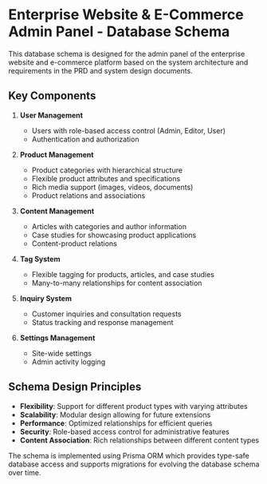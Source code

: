
# Enterprise Website & E-Commerce Admin Panel - Database Schema

This database schema is designed for the admin panel of the enterprise website and e-commerce platform
based on the system architecture and requirements in the PRD and system design documents.

## Key Components

1. **User Management**
   - Users with role-based access control (Admin, Editor, User)
   - Authentication and authorization

2. **Product Management**
   - Product categories with hierarchical structure
   - Flexible product attributes and specifications
   - Rich media support (images, videos, documents)
   - Product relations and associations

3. **Content Management**
   - Articles with categories and author information
   - Case studies for showcasing product applications
   - Content-product relations

4. **Tag System**
   - Flexible tagging for products, articles, and case studies
   - Many-to-many relationships for content association

5. **Inquiry System**
   - Customer inquiries and consultation requests
   - Status tracking and response management

6. **Settings Management**
   - Site-wide settings
   - Admin activity logging

## Schema Design Principles

- **Flexibility**: Support for different product types with varying attributes
- **Scalability**: Modular design allowing for future extensions
- **Performance**: Optimized relationships for efficient queries
- **Security**: Role-based access control for administrative features
- **Content Association**: Rich relationships between different content types

The schema is implemented using Prisma ORM which provides type-safe database access
and supports migrations for evolving the database schema over time.
